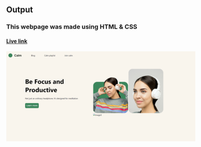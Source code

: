 ## Output

### This webpage was made using HTML & CSS

#### [Live link](https://resonant-centaur-16effc.netlify.app)

![webpage](/HTML%20and%20CSS%20Projects/project4/webpage.png)